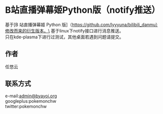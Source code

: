 B站直播弹幕姬Python版（notify推送）
========
基于[B 站直播弹幕姬 Python 版]（https://github.com/lyyyuna/bilibili_danmu）修改而来的衍生版本。\
基于linux下notify接口进行消息推送。\
只在kde-plasma下进行过测试，其他桌面若遇到问题请提交。

作者
---
任悠云

联系方式
-----
e-mail:admin@byayoi.org \
googleplus:pokemonchw \
twitter:pokemonchw